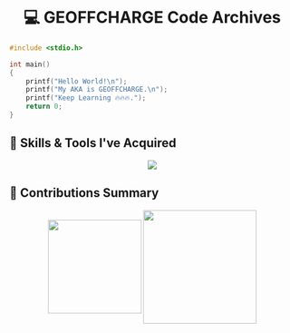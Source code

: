 <h1 align="center">💻 GEOFFCHARGE Code Archives</h1>

``` c
#include <stdio.h>

int main()
{
    printf("Hello World!\n");
    printf("My AKA is GEOFFCHARGE.\n");
    printf("Keep Learning 🔥🔥🔥.");
    return 0;
}
```

<h2 align="left">🧠 Skills & Tools I've Acquired</h2>
<p align="center">
    <img src="https://skillicons.dev/icons?i=py,java,c,arduino,mysql,html,css,js,vscode,github,git,figma,windows,linux"/>
</p>

<h2 align="left">🚀 Contributions Summary</h2>
<p align="center">
    <img height=165 align="center" src="https://github-readme-stats.vercel.app/api?username=GEOFFCHARGE&rank_icon=github&show_icons=true&custom_title=GitHub+Stats&include_all_commits=true&ring_color=0d74e7&title_color=0d74e7&text_color=F5F5F5&icon_color=0d74e7&hide_border=true&theme=transparent"/>
    <img height=200 align="center" src="https://github-readme-stats.vercel.app/api/top-langs/?username=GEOFFCHARGE&layout=compact&exclude_repo=MULTIMEDIA_Lab&size_weight=1&count_weight=0&title_color=0d74e7&text_color=F5F5F5&hide_border=true&theme=transparent"/>
</p>
